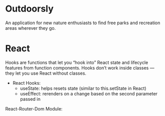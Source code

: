 # Outdoorsly
An application for new nature enthusiasts to find free parks and recreation areas wherever they go.



# React
Hooks are functions that let you “hook into” React state and lifecycle features from function components. Hooks don’t work inside classes — they let you use React without classes.
- React Hooks:
    - useState: helps resets state (similar to this.setState in React)
    - useEffect: rerenders on a change based on the second parameter passed in

React-Router-Dom Module:

